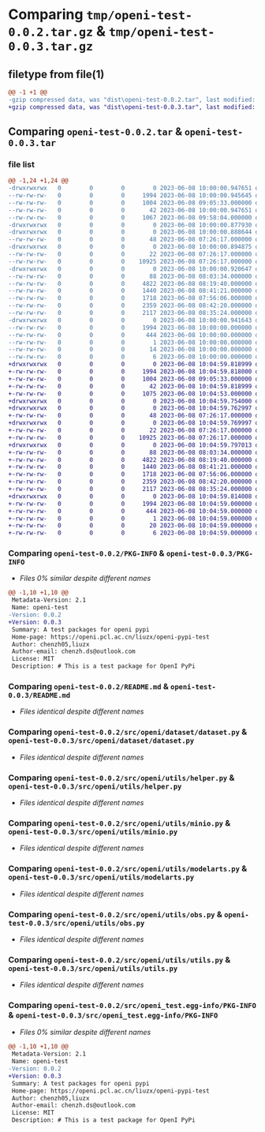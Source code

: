 # Comparing `tmp/openi-test-0.0.2.tar.gz` & `tmp/openi-test-0.0.3.tar.gz`

## filetype from file(1)

```diff
@@ -1 +1 @@
-gzip compressed data, was "dist\openi-test-0.0.2.tar", last modified: Thu Jun  8 10:00:00 2023, max compression
+gzip compressed data, was "dist\openi-test-0.0.3.tar", last modified: Thu Jun  8 10:04:59 2023, max compression
```

## Comparing `openi-test-0.0.2.tar` & `openi-test-0.0.3.tar`

### file list

```diff
@@ -1,24 +1,24 @@
-drwxrwxrwx   0        0        0        0 2023-06-08 10:00:00.947651 openi-test-0.0.2/
--rw-rw-rw-   0        0        0     1994 2023-06-08 10:00:00.945645 openi-test-0.0.2/PKG-INFO
--rw-rw-rw-   0        0        0     1004 2023-06-08 09:05:33.000000 openi-test-0.0.2/README.md
--rw-rw-rw-   0        0        0       42 2023-06-08 10:00:00.947651 openi-test-0.0.2/setup.cfg
--rw-rw-rw-   0        0        0     1067 2023-06-08 09:58:04.000000 openi-test-0.0.2/setup.py
-drwxrwxrwx   0        0        0        0 2023-06-08 10:00:00.877930 openi-test-0.0.2/src/
-drwxrwxrwx   0        0        0        0 2023-06-08 10:00:00.888644 openi-test-0.0.2/src/openi/
--rw-rw-rw-   0        0        0       48 2023-06-08 07:26:17.000000 openi-test-0.0.2/src/openi/__init__.py
-drwxrwxrwx   0        0        0        0 2023-06-08 10:00:00.894875 openi-test-0.0.2/src/openi/dataset/
--rw-rw-rw-   0        0        0       22 2023-06-08 07:26:17.000000 openi-test-0.0.2/src/openi/dataset/__init__.py
--rw-rw-rw-   0        0        0    10925 2023-06-08 07:26:17.000000 openi-test-0.0.2/src/openi/dataset/dataset.py
-drwxrwxrwx   0        0        0        0 2023-06-08 10:00:00.920647 openi-test-0.0.2/src/openi/utils/
--rw-rw-rw-   0        0        0       88 2023-06-08 08:03:34.000000 openi-test-0.0.2/src/openi/utils/__init__.py
--rw-rw-rw-   0        0        0     4822 2023-06-08 08:19:40.000000 openi-test-0.0.2/src/openi/utils/helper.py
--rw-rw-rw-   0        0        0     1440 2023-06-08 08:41:21.000000 openi-test-0.0.2/src/openi/utils/minio.py
--rw-rw-rw-   0        0        0     1718 2023-06-08 07:56:06.000000 openi-test-0.0.2/src/openi/utils/modelarts.py
--rw-rw-rw-   0        0        0     2359 2023-06-08 08:42:20.000000 openi-test-0.0.2/src/openi/utils/obs.py
--rw-rw-rw-   0        0        0     2117 2023-06-08 08:35:24.000000 openi-test-0.0.2/src/openi/utils/utils.py
-drwxrwxrwx   0        0        0        0 2023-06-08 10:00:00.941643 openi-test-0.0.2/src/openi_test.egg-info/
--rw-rw-rw-   0        0        0     1994 2023-06-08 10:00:00.000000 openi-test-0.0.2/src/openi_test.egg-info/PKG-INFO
--rw-rw-rw-   0        0        0      444 2023-06-08 10:00:00.000000 openi-test-0.0.2/src/openi_test.egg-info/SOURCES.txt
--rw-rw-rw-   0        0        0        1 2023-06-08 10:00:00.000000 openi-test-0.0.2/src/openi_test.egg-info/dependency_links.txt
--rw-rw-rw-   0        0        0       14 2023-06-08 10:00:00.000000 openi-test-0.0.2/src/openi_test.egg-info/requires.txt
--rw-rw-rw-   0        0        0        6 2023-06-08 10:00:00.000000 openi-test-0.0.2/src/openi_test.egg-info/top_level.txt
+drwxrwxrwx   0        0        0        0 2023-06-08 10:04:59.818999 openi-test-0.0.3/
+-rw-rw-rw-   0        0        0     1994 2023-06-08 10:04:59.818000 openi-test-0.0.3/PKG-INFO
+-rw-rw-rw-   0        0        0     1004 2023-06-08 09:05:33.000000 openi-test-0.0.3/README.md
+-rw-rw-rw-   0        0        0       42 2023-06-08 10:04:59.818999 openi-test-0.0.3/setup.cfg
+-rw-rw-rw-   0        0        0     1075 2023-06-08 10:04:53.000000 openi-test-0.0.3/setup.py
+drwxrwxrwx   0        0        0        0 2023-06-08 10:04:59.754000 openi-test-0.0.3/src/
+drwxrwxrwx   0        0        0        0 2023-06-08 10:04:59.762997 openi-test-0.0.3/src/openi/
+-rw-rw-rw-   0        0        0       48 2023-06-08 07:26:17.000000 openi-test-0.0.3/src/openi/__init__.py
+drwxrwxrwx   0        0        0        0 2023-06-08 10:04:59.769997 openi-test-0.0.3/src/openi/dataset/
+-rw-rw-rw-   0        0        0       22 2023-06-08 07:26:17.000000 openi-test-0.0.3/src/openi/dataset/__init__.py
+-rw-rw-rw-   0        0        0    10925 2023-06-08 07:26:17.000000 openi-test-0.0.3/src/openi/dataset/dataset.py
+drwxrwxrwx   0        0        0        0 2023-06-08 10:04:59.797013 openi-test-0.0.3/src/openi/utils/
+-rw-rw-rw-   0        0        0       88 2023-06-08 08:03:34.000000 openi-test-0.0.3/src/openi/utils/__init__.py
+-rw-rw-rw-   0        0        0     4822 2023-06-08 08:19:40.000000 openi-test-0.0.3/src/openi/utils/helper.py
+-rw-rw-rw-   0        0        0     1440 2023-06-08 08:41:21.000000 openi-test-0.0.3/src/openi/utils/minio.py
+-rw-rw-rw-   0        0        0     1718 2023-06-08 07:56:06.000000 openi-test-0.0.3/src/openi/utils/modelarts.py
+-rw-rw-rw-   0        0        0     2359 2023-06-08 08:42:20.000000 openi-test-0.0.3/src/openi/utils/obs.py
+-rw-rw-rw-   0        0        0     2117 2023-06-08 08:35:24.000000 openi-test-0.0.3/src/openi/utils/utils.py
+drwxrwxrwx   0        0        0        0 2023-06-08 10:04:59.814008 openi-test-0.0.3/src/openi_test.egg-info/
+-rw-rw-rw-   0        0        0     1994 2023-06-08 10:04:59.000000 openi-test-0.0.3/src/openi_test.egg-info/PKG-INFO
+-rw-rw-rw-   0        0        0      444 2023-06-08 10:04:59.000000 openi-test-0.0.3/src/openi_test.egg-info/SOURCES.txt
+-rw-rw-rw-   0        0        0        1 2023-06-08 10:04:59.000000 openi-test-0.0.3/src/openi_test.egg-info/dependency_links.txt
+-rw-rw-rw-   0        0        0       20 2023-06-08 10:04:59.000000 openi-test-0.0.3/src/openi_test.egg-info/requires.txt
+-rw-rw-rw-   0        0        0        6 2023-06-08 10:04:59.000000 openi-test-0.0.3/src/openi_test.egg-info/top_level.txt
```

### Comparing `openi-test-0.0.2/PKG-INFO` & `openi-test-0.0.3/PKG-INFO`

 * *Files 0% similar despite different names*

```diff
@@ -1,10 +1,10 @@
 Metadata-Version: 2.1
 Name: openi-test
-Version: 0.0.2
+Version: 0.0.3
 Summary: A test packages for openi pypi
 Home-page: https://openi.pcl.ac.cn/liuzx/openi-pypi-test
 Author: chenzh05,liuzx
 Author-email: chenzh.ds@outlook.com
 License: MIT
 Description: # This is a test package for OpenI PyPi
```

### Comparing `openi-test-0.0.2/README.md` & `openi-test-0.0.3/README.md`

 * *Files identical despite different names*

### Comparing `openi-test-0.0.2/src/openi/dataset/dataset.py` & `openi-test-0.0.3/src/openi/dataset/dataset.py`

 * *Files identical despite different names*

### Comparing `openi-test-0.0.2/src/openi/utils/helper.py` & `openi-test-0.0.3/src/openi/utils/helper.py`

 * *Files identical despite different names*

### Comparing `openi-test-0.0.2/src/openi/utils/minio.py` & `openi-test-0.0.3/src/openi/utils/minio.py`

 * *Files identical despite different names*

### Comparing `openi-test-0.0.2/src/openi/utils/modelarts.py` & `openi-test-0.0.3/src/openi/utils/modelarts.py`

 * *Files identical despite different names*

### Comparing `openi-test-0.0.2/src/openi/utils/obs.py` & `openi-test-0.0.3/src/openi/utils/obs.py`

 * *Files identical despite different names*

### Comparing `openi-test-0.0.2/src/openi/utils/utils.py` & `openi-test-0.0.3/src/openi/utils/utils.py`

 * *Files identical despite different names*

### Comparing `openi-test-0.0.2/src/openi_test.egg-info/PKG-INFO` & `openi-test-0.0.3/src/openi_test.egg-info/PKG-INFO`

 * *Files 0% similar despite different names*

```diff
@@ -1,10 +1,10 @@
 Metadata-Version: 2.1
 Name: openi-test
-Version: 0.0.2
+Version: 0.0.3
 Summary: A test packages for openi pypi
 Home-page: https://openi.pcl.ac.cn/liuzx/openi-pypi-test
 Author: chenzh05,liuzx
 Author-email: chenzh.ds@outlook.com
 License: MIT
 Description: # This is a test package for OpenI PyPi
```

